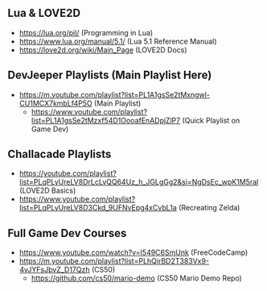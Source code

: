 ## Lua & LOVE2D
- https://lua.org/pil/ (Programming in Lua)
- https://www.lua.org/manual/5.1/ (Lua 5.1 Reference Manual)
- https://love2d.org/wiki/Main_Page (LOVE2D Docs)

## DevJeeper Playlists (**Main Playlist Here**)
- https://m.youtube.com/playlist?list=PL1A1gsSe2tMxngwl-CU1MCX7kmbLf4P5O (Main Playlist)
  - https://www.youtube.com/playlist?list=PL1A1gsSe2tMzxf54D1OooafEnADpjZlP7 (Quick Playlist on Game Dev)

## Challacade Playlists
- https://youtube.com/playlist?list=PLqPLyUreLV8DrLcLvQQ64Uz_h_JGLgGg2&si=NgDsEc_wpK1M5ral (LOVE2D Basics) 
- https://www.youtube.com/playlist?list=PLqPLyUreLV8D3Ckd_9UFNvEpg4xCvbL1a (Recreating Zelda)

## Full Game Dev Courses
- https://www.youtube.com/watch?v=I549C6SmUnk (FreeCodeCamp) 
- https://m.youtube.com/playlist?list=PLhQjrBD2T383Vx9-4vJYFsJbvZ_D17Qzh (CS50) 
  - https://github.com/cs50/mario-demo (CS50 Mario Demo Repo)


